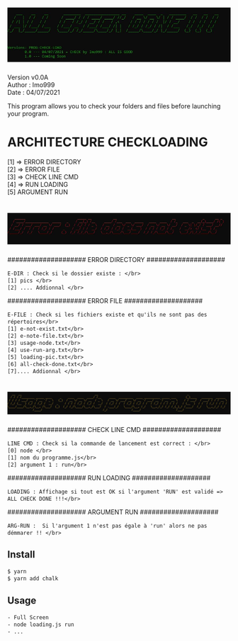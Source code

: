# ![loading](./pics-check/prog-check-load.jpg)

Version v0.0A </br>
Author : Imo999 </br>
Date : 04/07/2021 </br>

This program allows you to check your folders and files before launching your program.


# ARCHITECTURE CHECKLOADING</br>

[1] => ERROR DIRECTORY</br>
[2] => ERROR FILE</br>
[3] => CHECK LINE CMD</br>
[4] => RUN LOADING</br>
[5] ARGUMENT RUN</br>

# ![loadError](./pics-check/prog-check-load_error.jpg)


  #################### ERROR DIRECTORY ####################</br>
   
    E-DIR : Check si le dossier existe : </br>                
    [1] pics </br>
    [2] .... Addionnal </br>


  #################### ERROR FILE ####################</br>

    E-FILE : Check si les fichiers existe et qu'ils ne sont pas des répertoires</br>
    [1] e-not-exist.txt</br>
    [2] e-note-file.txt</br>
    [3] usage-node.txt</br>
    [4] use-run-arg.txt</br>
    [5] loading-pic.txt</br>
    [6] all-check-done.txt</br>
    [7].... Addionnal </br>

# ![loadError](./pics-check/prog-check-load_usageNode.jpg)


  #################### CHECK LINE CMD ####################</br>

    LINE CMD : Check si la commande de lancement est correct : </br>
    [0] node </br>
    [1] nom du programme.js</br>
    [2] argument 1 : run</br>

  
  #################### RUN LOADING ####################</br>

    LOADING : Affichage si tout est OK si l'argument 'RUN' est validé => ALL CHECK DONE !!!</br>


  #################### ARGUMENT RUN  ####################</br>
  
    ARG-RUN :  Si l'argument 1 n'est pas égale à 'run' alors ne pas démmarer !! </br>


## Install

```console
$ yarn
$ yarn add chalk
```

## Usage

```console
- Full Screen
- node loading.js run
- ...
```

